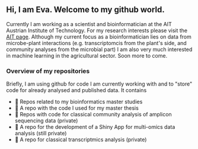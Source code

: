 <!---
evasehr/evasehr is a ✨ special ✨ repository because its `README.md` (this file) appears on your GitHub profile.
You can click the Preview link to take a look at your changes.
--->

## Hi, I am Eva. Welcome to my github world. 

Currently I am working as a scientist and bioinformatician at the AIT Austrian Institute of Technology. 
For my research interests please visit the <a href="https://www.ait.ac.at/en/research-topics/translate-to-english-bioresources/translate-to-english-improving-plant-quality"> AIT page</a>.
Although my current focus as a bioinformatician lies on data from microbe-plant interactions (e.g. transcriptomcis from the plant's side, 
and community analyses from the microbial part) I am also very much interested in machine learning in the agricultural sector. Soon more to come.

### Overview of my repositories
Briefly, I am using github for code I am currently working with and to "store" code for already analysed and published data. 
It contains

- 🌱 Repos related to my bioinformatics master studies 
- 🌱 A repo with the code I used for my master thesis
- 🌱 Repos with code for classical community analysis of amplicon sequencing data (private)
- 🌱 A repo for the development of a Shiny App for multi-omics data analysis (still private)
- 🌱 A repo for classical transcriptmics analysis (private)
 
